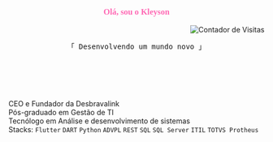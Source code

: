 <link href="https://fonts.googleapis.com/css2?family=Dancing+Script:wght@700&display=swap" rel="stylesheet">

<div align="center">
  <h3 style="color:#FF69B4; font-family:Cursive;">Olá, sou o Kleyson</h3>
  <p align="right">
    <img src="https://komarev.com/ghpvc/?username=kleysongomes&color=00ff00&style=flat-square" alt="Contador de Visitas" />
  </p>
</div>

<p align="center"> 
  <samp>
    「 Desenvolvendo um mundo novo 」
    <br>
    <br>
  </samp>
  
</p>
<br>
<br>
<br> 

 CEO e Fundador da Desbravalink <br>
 Pós-graduado em Gestão de TI <br>
 Tecnólogo em Análise e desenvolvimento de sistemas <br>
 Stacks: `Flutter` `DART` `Python` `ADVPL` `REST` `SQL` `SQL Server` `ITIL` `TOTVS Protheus`
</div>

